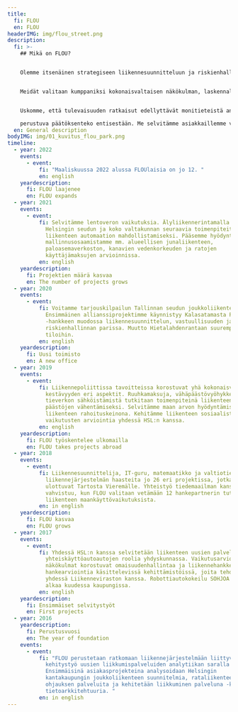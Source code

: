 ```yaml
---
title:
  fi: FLOU
  en: FLOU
headerIMG: img/flou_street.png
description:
  fi: >-
    ## Mikä on FLOU?


    Olemme itsenäinen strategiseen liikennesuunnitteluun ja riskienhallintaan erikoistunut konsulttitoimisto. Työssämme korostuu kokonaisvaltainen kaikki liikennemuodot käsittävät liikennejärjestelmäymmärrys. Teknologia on meille väline, ei tavoite. Projekteissa näkökulmat vaihtelevat asiakastarpeiden mukaan kasautumisesta kyberturvallisuuteen.


    Meidät valitaan kumppaniksi kokonaisvaltaisen näkökulman, laskennallisen osaamisen ja innostuvan luonteen takia. Työtavoissamme korostuvat innovatiivisuus, sitoutuminen ja eri sidosryhmien osallistavuus.


    Uskomme, että tulevaisuuden ratkaisut edellyttävät monitieteistä analyyttisyyttä ja rohkeaa asennetta. Kun maailma ympärillä on muutoksessa, korostuu tietoon

    perustuva päätöksenteko entisestään. Me selvitämme asiakkaillemme vaikutukset riippumattomasti. Uskomme, että vastuullinen toimija tunnistaa tosiasiat, hallitsee riskit, varautuu uhkiin, ymmärtää taloudellisen ja sosiaalisen vaikutuksen, kestävyyden vaatimukset ja ison kuvan - ja toimii oikean tiedon pohjalta. Tässä työssä me olemme paras kumppanisi.
  en: General description
bodyIMG: img/01_kuvitus_flou_park.png
timeline:
  - year: 2022
    events:
      - event:
          fi: "Maaliskuussa 2022 alussa FLOUlaisia on jo 12. "
          en: english
    yeardescription:
      fi: FLOU laajenee
      en: FLOU expands
  - year: 2021
    events:
      - event:
          fi: Selvitämme lentoveron vaikutuksia. Älyliikennerintamalla suunnitellaan
            Helsingin seudun ja koko valtakunnan seuraavia toimenpiteitä
            liikenteen automaation mahdollistamiseksi. Pääsemme hyödyntämään
            mallinnusosaamistamme mm. alueellisen junaliikenteen,
            paloasemaverkoston, kanavien vedenkorkeuden ja ratojen
            käyttäjämaksujen arvioinnissa.
          en: english
    yeardescription:
      fi: Projektien määrä kasvaa
      en: The number of projects grows
  - year: 2020
    events:
      - event:
          fi: Voitamme tarjouskilpailun Tallinnan seudun joukkoliikenteen suunnittelusta.
            Ensimmäinen allianssiprojektimme käynnistyy Kalasatamasta Pasilaan
            -hankkeen muodossa liikennesuunnittelun, vastuullisuuden ja
            riskienhallinnan parissa. Muutto Hietalahdenrantaan suurempiin
            tiloihin.
          en: english
    yeardescription:
      fi: Uusi toimisto
      en: A new office
  - year: 2019
    events:
      - event:
          fi: Liikennepoliittissa tavoitteissa korostuvat yhä kokonaisvaltaisemman
            kestävyyden eri aspektit. Ruuhkamaksuja, vähäpäästövyöhykkeitä ja
            tieverkon sähköistämistä tutkitaan toimenpiteinä liikenteen
            päästöjen vähentämiseksi. Selvitämme maan arvon hyödyntämistä
            liikenteen rahoituskeinona. Kehitämme liikenteen sosiaalisten
            vaikutusten arviointia yhdessä HSL:n kanssa.
          en: english
    yeardescription:
      fi: FLOU työskentelee ulkomailla
      en: FLOU takes projects abroad
  - year: 2018
    events:
      - event:
          fi: Liikennesuunnittelija, IT-guru, matemaatikko ja valtiotieteilijä ratkovat
            liikennejärjestelmän haasteita jo 26 eri projektissa, jotka
            ulottuvat Tartosta Vieremälle. Yhteistyö tiedemaailman kanssa
            vahvistuu, kun FLOU valitaan vetämään 12 hankepartnerin tutkimusta
            liikenteen maankäyttövaikutuksista.
          en: in english
    yeardescription:
      fi: FLOU kasvaa
      en: FLOU grows
  - year: 2017
    events:
      - event:
          fi: Yhdessä HSL:n kanssa selvitetään liikenteen uusien palvelujen ja
            yhteiskäyttöautoautojen roolia yhdyskunnassa. Vaikutusarvioinnin eri
            näkökulmat korostuvat omaisuudenhallintaa ja liikennehankkeiden
            hankearviointia käsittelevissä kehittämistöissä, joita tehdään
            yhdessä Liikenneviraston kanssa. Robottiautokokeilu SOHJOA Baltic
            alkaa kuudessa kaupungissa.
          en: english
    yeardescription:
      fi: Ensimmäiset selvitystyöt
      en: First projects
  - year: 2016
    yeardescription:
      fi: Perustusvuosi
      en: The year of foundation
    events:
      - event:
          fi: "FLOU perustetaan ratkomaan liikennejärjestelmään liittyviä kysymyksiä. Oma
            kehitystyö uusien liikkumispalveluiden analytiikan saralla alkaa.
            Ensimmäisinä asiakasprojekteina analysoidaan Helsingin
            kantakaupungin joukkoliikenteen suunnitelmia, rataliikenteen
            ohjauksen palveluita ja kehitetään liikkuminen palveluna -konseptin
            tietoarkkitehtuuria. "
          en: in english
---
```

